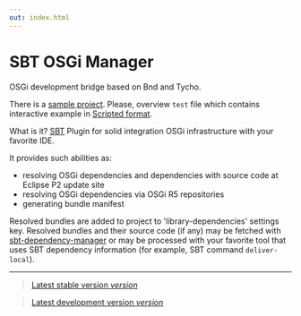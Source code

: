 ```yaml
---
out: index.html
---
```


SBT OSGi Manager
================

OSGi development bridge based on Bnd and Tycho.

There is a [sample project][sp]. Please, overview `test` file which contains interactive example in [Scripted format][sc].

What is it? [SBT][sbt] Plugin for solid integration OSGi infrastructure with your favorite IDE.

It provides such abilities as:

* resolving OSGi dependencies and dependencies with source code at Eclipse P2 update site
* resolving OSGi dependencies via OSGi R5 repositories
* generating bundle manifest

Resolved bundles are added to project to 'library-dependencies' settings key. Resolved bundles and their source code (if any) may be fetched with [sbt-dependency-manager][dm] or may be processed with your favorite tool that uses SBT dependency information (for example, SBT command `deliver-local`).

<hr/>

> [Latest stable version $version$]($stable$)

> [Latest development version $version$]($development$)

[dm]: https://github.com/digimead/sbt-dependency-manager
[sbt]: http://www.scala-sbt.org/
[sc]: http://eed3si9n.com/testing-sbt-plugins
[sp]: https://github.com/digimead/sbt-osgi-manager/tree/master/src/sbt-test/osgi-manager/simple
